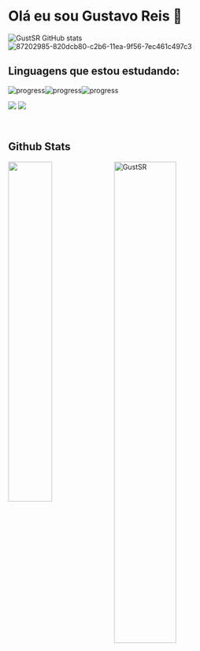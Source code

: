 # Olá eu sou Gustavo Reis 👋

![GustSR GitHub stats](https://github-readme-stats.vercel.app/api?username=GustSR&show_icons=true&theme=gruvbox) ![87202985-820dcb80-c2b6-11ea-9f56-7ec461c497c3](https://user-images.githubusercontent.com/109493884/208352321-337abffe-7386-4fe7-837e-46b303a1b9d7.gif)





<h2>Linguagens que estou estudando:</h2>

![progress](https://progress-bar.dev/40/?title=python)![progress](https://progress-bar.dev/10/?title=HTML)![progress](https://progress-bar.dev/10/?title=CSS)

![](https://komarev.com/ghpvc/?username=GustSR&color=brightgreen) ![](https://visitor-badge.glitch.me/badge?page_id=GustSR.GustSR) 



<br/> 

<h2> Github Stats </h2> 
<a href="https://github.com/GustSR/github-readme-stats"><img align="left" width="42%" src="https://github-readme-stats.vercel.app/api/top-langs/?username=GustSR&layout=compact&theme=tokyonight" /></a>
<img width="50%" src="https://github-readme-streak-stats.herokuapp.com/?user=GustSR&theme=tokyonight" alt="GustSR" />
<br/>











